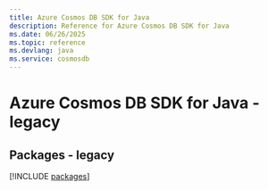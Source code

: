 ```yaml
---
title: Azure Cosmos DB SDK for Java
description: Reference for Azure Cosmos DB SDK for Java
ms.date: 06/26/2025
ms.topic: reference
ms.devlang: java
ms.service: cosmosdb
---
```

# Azure Cosmos DB SDK for Java - legacy
## Packages - legacy
[!INCLUDE [packages](cosmos-db-index.md)]
